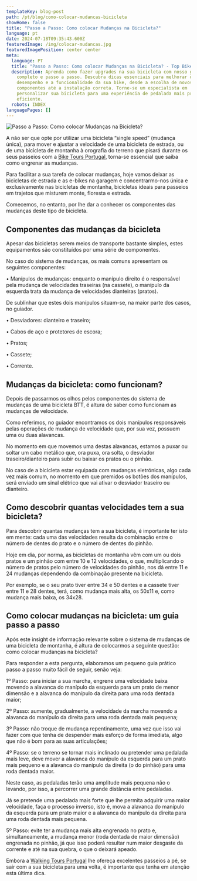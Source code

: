 ```yaml
---
templateKey: blog-post
path: /pt/blog/como-colocar-mudancas-bicicleta
showHome: false
title: "Passo a Passo: Como colocar Mudanças na Bicicleta?"
language: pt
date: 2024-07-18T09:35:43.600Z
featuredImage: /img/colocar-mudancas.jpg
featuredImagePosition: center center
meta:
  language: PT
  title: "Passo a Passo: Como colocar Mudanças na Bicicleta? - Top Bike Tours"
  description: Aprenda como fazer upgrades na sua bicicleta com nosso guia
    completo e passo a passo. Descubra dicas essenciais para melhorar o
    desempenho e a funcionalidade da sua bike, desde a escolha de novos
    componentes até a instalação correta. Torne-se um especialista em
    personalizar sua bicicleta para uma experiência de pedalada mais prazerosa e
    eficiente.
  robots: INDEX
languagePages: []
---
```

![Passo a Passo: Como colocar Mudanças na Bicicleta?](/img/colocar-mudancas.jpg "Passo a Passo: Como colocar Mudanças na Bicicleta?")



A não ser que opte por utilizar uma bicicleta “single speed” (mudança única), para mover e ajustar a velocidade de uma bicicleta de estrada, ou de uma bicicleta de montanha à orografia do terreno que pisará durante os seus passeios com a [Bike Tours Portugal](https://topbiketoursportugal.com/), torna-se essencial que saiba como engrenar as mudanças.

Para facilitar a sua tarefa de colocar mudanças, hoje vamos deixar as bicicletas de estrada e as e-bikes na garagem e concentrarmo-nos única e exclusivamente nas bicicletas de montanha, bicicletas ideais para passeios em trajetos que misturem monte, floresta e estrada.

Comecemos, no entanto, por lhe dar a conhecer os componentes das mudanças deste tipo de bicicleta.

## Componentes das mudanças da bicicleta

Apesar das bicicletas serem meios de transporte bastante simples, estes equipamentos são constituídos por uma série de componentes.

No caso do sistema de mudanças, os mais comuns apresentam os seguintes componentes:

• Manípulos de mudanças: enquanto o manípulo direito é o responsável pela mudança de velocidades traseiras (na cassete), o manípulo da esquerda trata da mudança de velocidades dianteiras (pratos).

De sublinhar que estes dois manípulos situam-se, na maior parte dos casos, no guiador.

• Desviadores: dianteiro e traseiro;

• Cabos de aço e protetores de escora;

• Pratos;

• Cassete;

• Corrente.

## Mudanças da bicicleta: como funcionam?

Depois de passarmos os olhos pelos componentes do sistema de mudanças de uma bicicleta BTT, é altura de saber como funcionam as mudanças de velocidade.

Como referimos, no guiador encontramos os dois manípulos responsáveis pelas operações de mudança de velocidade que, por sua vez, possuem uma ou duas alavancas.

No momento em que movemos uma destas alavancas, estamos a puxar ou soltar um cabo metálico que, ora puxa, ora solta, o desviador traseiro/dianteiro para subir ou baixar os pratos ou o pinhão.

No caso de a bicicleta estar equipada com mudanças eletrónicas, algo cada vez mais comum, no momento em que premidos os botões dos manípulos, será enviado um sinal elétrico que vai ativar o desviador traseiro ou dianteiro.

## Como descobrir quantas velocidades tem a sua bicicleta?

Para descobrir quantas mudanças tem a sua bicicleta, é importante ter isto em mente: cada uma das velocidades resulta da combinação entre o número de dentes do prato e o número de dentes do pinhão.

Hoje em dia, por norma, as bicicletas de montanha vêm com um ou dois pratos e um pinhão com entre 10 e 12 velocidades, o que, multiplicando o número de pratos pelo número de velocidades do pinhão, nos dá entre 11 e 24 mudanças dependendo da combinação presente na bicicleta.

Por exemplo, se o seu prato tiver entre 34 e 50 dentes e a cassete tiver entre 11 e 28 dentes, terá, como mudança mais alta, os 50x11 e, como mudança mais baixa, os 34x28.

## Como colocar mudanças na bicicleta: um guia passo a passo

Após este insight de informação relevante sobre o sistema de mudanças de uma bicicleta de montanha, é altura de colocarmos a seguinte questão: como colocar mudanças na bicicleta?

Para responder a esta pergunta, elaboramos um pequeno guia prático passo a passo muito fácil de seguir, senão veja:

1º Passo: para iniciar a sua marcha, engrene uma velocidade baixa movendo a alavanca do manípulo da esquerda para um prato de menor dimensão e a alavanca do manípulo da direita para uma roda dentada maior;

2º Passo: aumente, gradualmente, a velocidade da marcha movendo a alavanca do manípulo da direita para uma roda dentada mais pequena;

3º Passo: não troque de mudança repentinamente, uma vez que isso vai fazer com que tenha de despender mais esforço de forma imediata, algo que não é bom para as suas articulações;

4º Passo: se o terreno se tornar mais inclinado ou pretender uma pedalada mais leve, deve mover a alavanca do manípulo da esquerda para um prato mais pequeno e a alavanca do manípulo da direita (o do pinhão) para uma roda dentada maior.

Neste caso, as pedaladas terão uma amplitude mais pequena não o levando, por isso, a percorrer uma grande distância entre pedaladas.

Já se pretende uma pedalada mais forte que lhe permita adquirir uma maior velocidade, faça o processo inverso, isto é, mova a alavanca do manípulo da esquerda para um prato maior e a alavanca do manípulo da direita para uma roda dentada mais pequena.

5º Passo: evite ter a mudança mais alta engrenada no prato e, simultaneamente, a mudança menor (roda dentada de maior dimensão) engrenada no pinhão, já que isso poderá resultar num maior desgaste da corrente e até na sua quebra, o que o deixará apeado.

Embora a [Walking Tours Portugal](https://topwalkingtoursportugal.com/) lhe ofereça excelentes passeios a pé, se sair com a sua bicicleta para uma volta, é importante que tenha em atenção esta última dica.
